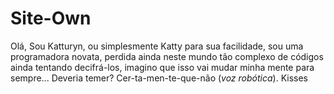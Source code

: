 # Site-Own

Olá,
Sou Katturyn, ou simplesmente Katty para sua facilidade, sou uma programadora novata, perdida ainda neste mundo tão complexo de códigos
ainda tentando decifrá-los, imagino que isso vai mudar minha mente para sempre... Deveria temer? Cer-ta-men-te-que-não (*voz robótica*). Kisses


